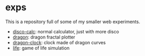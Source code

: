 # exps

This is a repository full of some of my smaller web experiments.

+ [disco-calc](http://sclark.io/exps/disco-calc): normal calculator, just with more disco
+ [dragon](http://sclark.io/exps/dragon): dragon fractal plotter
+ [dragon-clock](http://sclark.io/exps/dragon-clock): clock made of dragon curves
+ [life](http://sclark.io/exps/life): game of life simulation
